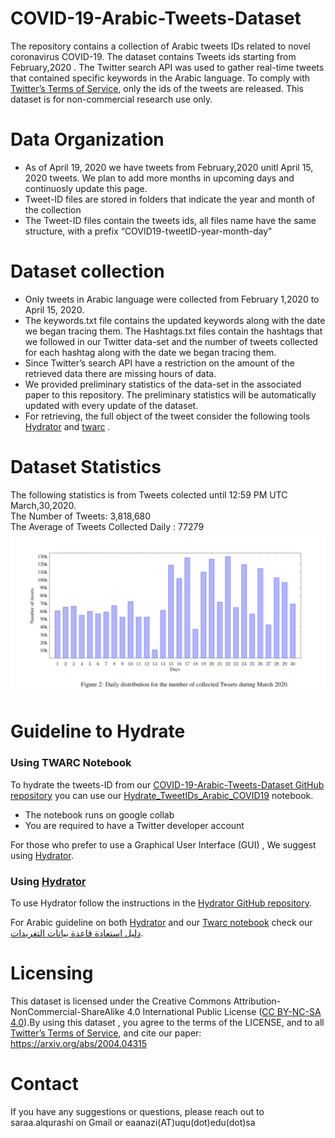 # COVID-19-Arabic-Tweets-Dataset
The repository contains a collection of Arabic tweets IDs related to novel coronavirus COVID-19. The dataset contains Tweets ids starting from  February,2020 . The Twitter search API was used to gather real-time tweets that contained specific keywords in the Arabic language. To comply with [Twitter’s Terms of Service](https://developer.twitter.com/en/developer-terms/agreement-and-policy), only the ids of the tweets are released. This dataset is for non-commercial research use only.
# Data Organization
* As of April 19, 2020 we have tweets from February,2020 unitl April 15, 2020 tweets. We plan to add more months in upcoming days
and continuosly update this page.
*	Tweet-ID files are stored in folders that indicate the year and month of the collection
*	The Tweet-ID files contain the tweets ids, all files name have the same structure, with a prefix “COVID19-tweetID-year-month-day"
# Dataset collection
*	Only tweets in Arabic language were collected from February 1,2020 to April 15, 2020.
* The keywords.txt file contains the updated keywords along with the date we began tracing them. The Hashtags.txt files contain the hashtags that we followed in our Twitter data-set and the number of tweets collected for each hashtag along with the date we began tracing them.
* Since Twitter’s search API have a restriction on the amount of the retrieved data there are missing hours of data.
* We provided preliminary statistics of the data-set in the associated paper to this repository. The preliminary statistics will be automatically updated with every update of the dataset.
* For retrieving, the full object of the tweet consider the following tools [Hydrator](https://github.com/DocNow/hydrator)  and [twarc](https://github.com/DocNow/twarc) .

# Dataset Statistics
The following statistics is from Tweets colected until 12:59 PM UTC March,30,2020.<br/>
The Number of Tweets: 3,818,680<br/>
The Average  of Tweets Collected Daily : 77279<br/>
![](images/daily_distributions.png)
# Guideline to Hydrate
 ### Using TWARC Notebook ### 
To hydrate the tweets-ID from our [COVID-19-Arabic-Tweets-Dataset GitHub repository](http://github.com/SarahAlqurashi/COVID-19-Arabic-Tweets-Dataset) you can use our  [Hydrate_TweetIDs_Arabic_COVID19](https://github.com/SarahAlqurashi/COVID-19-Arabic-Tweets-Dataset/blob/master/Guideline%20to%20Hydrate/Hydrate_TweetIDs_Arabic_COVID19.ipynb) notebook.

* The notebook runs on google collab 
* You are required to have a Twitter developer account

For those who prefer  to use a Graphical User Interface (GUI) , We suggest using [Hydrator](https://github.com/DocNow/hydrator).

 ### Using [Hydrator](https://github.com/DocNow/hydrator)
To use Hydrator follow the instructions in the [Hydrator GitHub repository](https://github.com/DocNow/hydrator). 

For Arabic guideline  on both [Hydrator](https://github.com/DocNow/hydrator) and our [Twarc notebook](https://github.com/SarahAlqurashi/COVID-19-Arabic-Tweets-Dataset/blob/master/Guideline%20to%20Hydrate/Hydrate_TweetIDs_Arabic_COVID19.ipynb) check our [دليل استعادة قاعدة بيانات التغريدات](https://github.com/SarahAlqurashi/COVID-19-Arabic-Tweets-Dataset/blob/master/Guideline%20to%20Hydrate/دليل%20استعادة%20قاعدة%20بيانات%20التغريدات.pdf).
# Licensing
This dataset is licensed under the Creative Commons Attribution-NonCommercial-ShareAlike 4.0 International Public License ([CC BY-NC-SA 4.0](https://creativecommons.org/licenses/by-nc-sa/4.0/)).By using this dataset , you agree to the terms of the LICENSE, and to all  [Twitter’s Terms of Service](https://developer.twitter.com/en/developer-terms/agreement-and-policy), and cite our paper:
https://arxiv.org/abs/2004.04315
# Contact  
If you have any suggestions or questions, please reach out to saraa.alqurashi on Gmail or  eaanazi(AT)uqu(dot)edu(dot)sa
 
